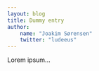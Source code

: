 ```yaml
---
layout: blog
title: Dummy entry
author:
    name: "Joakim Sørensen"
    twitter: "ludeeus"
---
```

Lorem ipsum...
